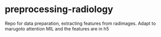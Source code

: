 # preprocessing-radiology
Repo for data preparation, extracting features from radimages. Adapt to marugoto attention MIL and the features are in h5
